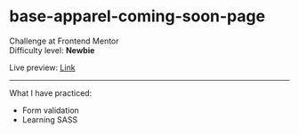 # base-apparel-coming-soon-page
Challenge at Frontend Mentor</br>
Difficulty level: <b>Newbie</b>

Live preview: <a href="https://base-apparel-coming-soon-page-challenge-hub.vercel.app">Link</a>

<hr>
What I have practiced: </br>
<ul>
<li>Form validation</li>
<li>Learning SASS</li>
</ul>

